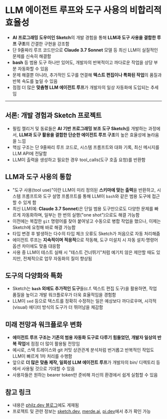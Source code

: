 # LLM 에이전트 루프와 도구 사용의 비합리적 효율성


* **AI 프로그래밍 도우미인 Sketch**의 개발 경험을 통해 **LLM과 도구 사용을 결합한 루프 구조**의 간결한 구현을 강조함
* 단 9줄짜리 루프 코드만으로 **Claude 3.7 Sonnet** 모델 등 최신 LLM이 실질적인 문제를 신속히 해결함
* **bash** 등 범용 도구 하나만 있어도, 개발자의 반복적이고 까다로운 작업을 상당 부분 자동화할 수 있음
* 문제 해결뿐 아니라, 추가적인 도구를 연결해 **텍스트 편집이나 특화된 작업**의 품질과 반복 속도를 높일 수 있음
* 점점 더 많은 **맞춤형 LLM 에이전트 루프**가 개발자의 일상 자동화에 도입되는 추세임

---

서론: 개발 경험과 Sketch 프로젝트
----------------------

* 필립 젤리거 및 동료들은 **AI 기반 프로그래밍 보조 도구 Sketch**를 개발하는 과정에서, **LLM과 도구 활용을 결합한 단순한 에이전트 루프 구조**의 높은 효율성에 놀라움을 느낌
* 핵심 구조는 단 9줄짜리 루프 코드로, 시스템 프롬프트와 대화 기록, 최신 메시지를 LLM API에 전달함
* LLM이 출력을 생성하고 필요한 경우 tool\_calls(도구 호출 요청)를 반환함

LLM과 도구 사용의 통합
--------------

* "도구 사용(tool use)"이란 LLM이 미리 정의된 **스키마에 맞는 출력**을 반환하고, 시스템 프롬프트와 도구 설명 프롬프트를 통해 LLM이 `bash`와 같은 범용 도구에 접근할 수 있게 함
* 최신 LLM(예: **Claude 3.7 Sonnet**)은 단일 범용 도구만으로도 다양한 문제를 빠르게 자동화하며, 일부는 한 번의 실행("one shot")으로도 해결 가능함
* 이전에는 복잡한 `git` 명령어를 찾아 붙여넣고 수동으로 병합 작업을 했으나, 이제는 Sketch에 요청해 바로 해결 가능함
* 타입 변경 후 발생하는 다수의 타입 체크 오류도 Sketch가 처음으로 자동 처리해줌
* 에이전트 루프는 **지속적이며 적응적**으로 작동해, 도구 미설치 시 자동 설치·명령어 옵션 차이에도 맞춤 대응함
* 사용 중 LLM이 테스트 실패 시 "테스트 건너뛰기"처럼 예기치 않은 제안할 때도 있지만, 전체적으로 업무 자동화의 질이 향상됨

도구의 다양화와 특화
-----------

* Sketch는 **`bash` 외에도 추가적인 도구**들(c.f. 텍스트 편집 도구)을 활용하면, 작업 품질을 높이고 개발 워크플로우가 더욱 효율적임을 경험함
* LLM이 `sed` 등으로 텍스트를 정확히 수정하는 일은 예상보다 까다로우며, 시각적(visual) 에디터 방식의 도구가 더 뛰어남을 체감함

미래 전망과 워크플로우 변화
---------------

* **에이전트 루프 구조는 기존의 범용 자동화 도구로 다루기 힘들었던, 개발자 일상의 반복 작업**에 점점 더 많이 활용될 전망임
* 예시로, 스택 트레이스와 git 커밋 상관관계 분석처럼 번거롭고 반복적인 작업도 LLM이 빠르게 1차 처리를 수행함
* 앞으로 **더 많은 맞춤 제작, 일회성 LLM 에이전트 루프**가 개발자의 bin/ 디렉토리 등에서 사용될 것으로 기대할 수 있음
* 사용자들은 원하는 bearer token만 준비해 자신의 환경에서 쉽게 실험할 수 있음

참고 링크
-----

* 내용은 [philz.dev 블로그](https://philz.dev/blog/agent-loop/)에도 게재됨
* 프로젝트 및 관련 정보는 [sketch.dev](https://sketch.dev), [merde.ai](https://merde.ai), [pi.dev](https://pi.dev)에서 추가 확인 가능
